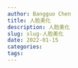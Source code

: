 ```yaml
---
author: Bangguo Chen
title: 人脸美化
description: 人脸美化
slug: slug-人脸美化
date: 2022-01-15
categories:
tags: 
---
```


